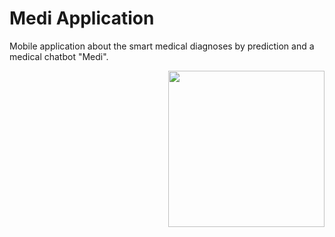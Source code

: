 # Medi Application
Mobile application about the smart medical diagnoses by prediction and a medical chatbot "Medi".

 <div align="center">
    <a href="mailto:mohamedghaly07@gmail.com" target="_blank">
<picture> <img align="right" src="https://github.com/Mohamed15Ghaly/Medi-Application/assets/116199022/2390a87f-5396-4ca1-abcb-98c635a6ac6b
" width="250px"></picture>
    </a>
  </div>


